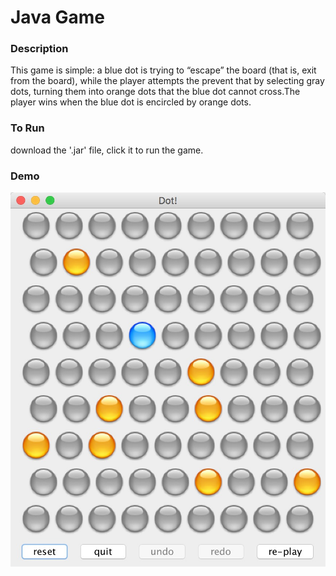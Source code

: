 # Java Game
### Description
This game is simple: a blue dot is trying to “escape” the board (that is, exit from the board), while the player attempts the prevent that by selecting gray dots, turning them into orange dots that the blue dot cannot cross.The player wins when the blue dot is encircled by orange dots.

### To Run
download the '.jar' file, click it to run the game.

### Demo
![Image discription](https://github.com/jimjimliu/CircleDot_game-java/blob/master/image/dot.jpg)
